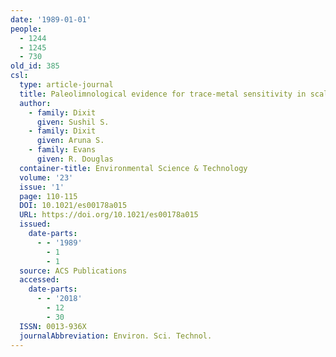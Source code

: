 ```yaml
---
date: '1989-01-01'
people:
  - 1244
  - 1245
  - 730
old_id: 385
csl:
  type: article-journal
  title: Paleolimnological evidence for trace-metal sensitivity in scaled chrysophytes
  author:
    - family: Dixit
      given: Sushil S.
    - family: Dixit
      given: Aruna S.
    - family: Evans
      given: R. Douglas
  container-title: Environmental Science & Technology
  volume: '23'
  issue: '1'
  page: 110-115
  DOI: 10.1021/es00178a015
  URL: https://doi.org/10.1021/es00178a015
  issued:
    date-parts:
      - - '1989'
        - 1
        - 1
  source: ACS Publications
  accessed:
    date-parts:
      - - '2018'
        - 12
        - 30
  ISSN: 0013-936X
  journalAbbreviation: Environ. Sci. Technol.
---
```

